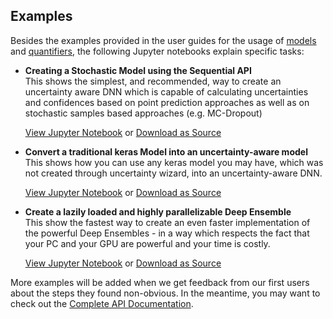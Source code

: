 ## Examples


Besides the examples provided in the user guides for the usage of [models](./user_guide_models) 
and [quantifiers](./user_guide_quantifiers), the following Jupyter notebooks explain 
specific tasks:


- **Creating a Stochastic Model using the Sequential API**  
    This shows the simplest, and recommended, way to create an uncertainty aware DNN which
    is capable of calculating uncertainties and confidences based on point prediction approaches
    as well as on stochastic samples based approaches (e.g. MC-Dropout)
    
    [View Jupyter Notebook](https://nbviewer.jupyter.org/urls/xblind.web.app/jupyter/MnistStochasticSequential.ipynb)
    or [Download as Source](./../jupyter/MnistStochasticSequential.ipynb)
    
- **Convert a traditional keras Model into an uncertainty-aware model**  
    This shows how you can use any keras model you may have, which was not created through uncertainty wizard,
    into an uncertainty-aware DNN.
    
    [View Jupyter Notebook](https://nbviewer.jupyter.org/urls/xblind.web.app/jupyter/LoadStochasticFromKeras.ipynb)
    or [Download as Source](./../jupyter/LoadStochasticFromKeras.ipynb)
    
    
- **Create a lazily loaded and highly parallelizable Deep Ensemble**  
    This show the fastest way to create an even faster implementation of the powerful Deep Ensembles -
    in a way which respects the fact that your PC and your GPU are powerful and your time is costly.
    
    [View Jupyter Notebook](https://nbviewer.jupyter.org/urls/xblind.web.app/jupyter/MnistEnsemble.ipynb)
    or [Download as Source](./../jupyter/MnistEnsemble.ipynb)
    

More examples will be added when we get feedback from our first users about the steps they found non-obvious.
In the meantime, you may want to check out the [Complete API Documentation](./complete_api).